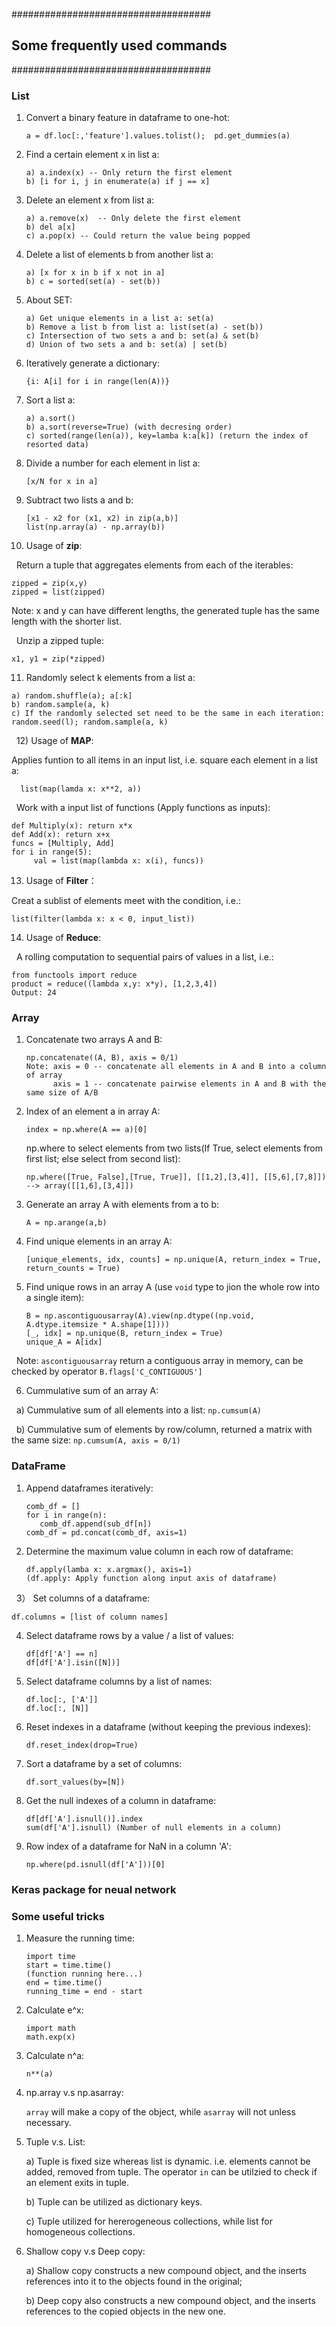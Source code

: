 ####################################

## Some frequently used commands

####################################

### List
1) Convert a binary feature in dataframe to one-hot:

   ```{.isa}
   a = df.loc[:,'feature'].values.tolist();  pd.get_dummies(a)
   ```

2) Find a certain element x in list a:

   ```{.isa}
   a) a.index(x) -- Only return the first element
   b) [i for i, j in enumerate(a) if j == x]
   ```

3) Delete an element x from list a:

   ```{.isa}
   a) a.remove(x)  -- Only delete the first element
   b) del a[x]
   c) a.pop(x) -- Could return the value being popped
   ```
   
4) Delete a list of elements b from another list a:

   ```{.isa}
   a) [x for x in b if x not in a]
   b) c = sorted(set(a) - set(b))
   ```

5) About SET:
   
   ```{.isa}
   a) Get unique elements in a list a: set(a) 
   b) Remove a list b from list a: list(set(a) - set(b))
   c) Intersection of two sets a and b: set(a) & set(b)
   d) Union of two sets a and b: set(a) | set(b)
   ```
   
6) Iteratively generate a dictionary:

   ```{.isa}
   {i: A[i] for i in range(len(A))}
   ```
   
7) Sort a list a:

   ```{.isa}
   a) a.sort()
   b) a.sort(reverse=True) (with decresing order) 
   c) sorted(range(len(a)), key=lamba k:a[k]) (return the index of resorted data)
   ```
   
8) Divide a number for each element in list a:

   ```{.isa}
   [x/N for x in a]
   ```
 
9) Subtract two lists a and b:

   ```{.isa}
   [x1 - x2 for (x1, x2) in zip(a,b)]
   list(np.array(a) - np.array(b))
   ```
   
10) Usage of **zip**:

   Return a tuple that aggregates elements from each of the iterables:
   
   ```{.isa}
   zipped = zip(x,y)
   zipped = list(zipped)
   ```
   Note: x and y can have different lengths, the generated tuple has the same length with the shorter list. 
   
   Unzip a zipped tuple:
   
   ```{.isa}
   x1, y1 = zip(*zipped)
   ```
   
11) Randomly select k elements from a list a:

   ```{.isa}
   a) random.shuffle(a); a[:k]
   b) random.sample(a, k)
   c) If the randomly selected set need to be the same in each iteration: random.seed(l); random.sample(a, k)
   ```
   
12) Usage of **MAP**:
   
   Applies funtion to all items in an input list, i.e. square each element in a list a:
   
   ```{.isa}
   list(map(lamda x: x**2, a))
   ```
   Work with a input list of functions (Apply functions as inputs):
   
   ```{.isa}
   def Multiply(x): return x*x
   def Add(x): return x+x
   funcs = [Multiply, Add]
   for i in range(5):
      val = list(map(lambda x: x(i), funcs))
   ```
   
13) Usage of **Filter**：

   Creat a sublist of elements meet with the condition, i.e.: 

   ```{.isa}
   list(filter(lambda x: x < 0, input_list))
   ```
   
14) Usage of **Reduce**:

   A rolling computation to sequential pairs of values in a list, i.e.:
   
   ```{.isa}
   from functools import reduce
   product = reduce((lambda x,y: x*y), [1,2,3,4])
   Output: 24
   ```

### Array

1) Concatenate two arrays A and B:
   
   ```{.isa}
   np.concatenate((A, B), axis = 0/1)
   Note: axis = 0 -- concatenate all elements in A and B into a column of array
         axis = 1 -- concatenate pairwise elements in A and B with the same size of A/B
   ```
   
2) Index of an element a in array A:
   
   ```{.isa}
   index = np.where(A == a)[0] 
   ```
   
   np.where to select elements from two lists(If True, select elements from first list; else select from second list):
   ```{.isa}
   np.where([True, False],[True, True]], [[1,2],[3,4]], [[5,6],[7,8]]) --> array([[1,6],[3,4]])
   ```
   
3) Generate an array A with elements from a to b:

   ```{.isa}
   A = np.arange(a,b)
   ```
   
4) Find unique elements in an array A:

   ```{.isa}
   [unique_elements, idx, counts] = np.unique(A, return_index = True, return_counts = True)
   ```

5) Find unique rows in an array A (use `void` type to jion the whole row into a single item):

   ```{.isa}
   B = np.ascontiguousarray(A).view(np.dtype((np.void, A.dtype.itemsize * A.shape[1])))
   [_, idx] = np.unique(B, return_index = True)
   unique_A = A[idx]
   ```
   Note: `ascontiguousarray` return a contiguous array in memory, can be checked by operator `B.flags['C_CONTIGUOUS']`
   
6) Cummulative sum of an array A:

   a) Cummulative sum of all elements into a list: `np.cumsum(A)`
   
   b) Cummulative sum of elements by row/column, returned a matrix with the same size: `np.cumsum(A, axis = 0/1)`

### DataFrame

1) Append dataframes iteratively: 

   ```{.isa}
   comb_df = []
   for i in range(n):
      comb_df.append(sub_df[n]) 
   comb_df = pd.concat(comb_df, axis=1)
   ```

2) Determine the maximum value column in each row of dataframe:

   ```{.isa}
   df.apply(lamba x: x.argmax(), axis=1)
   (df.apply: Apply function along input axis of dataframe)
   ```
   
3） Set columns of a dataframe:

   ```{.isa}
   df.columns = [list of column names]
   ```
   
4) Select dataframe rows by a value / a list of values:

   ```{.isa}
   df[df['A'] == n]
   df[df['A'].isin([N])]
   ```

5) Select dataframe columns by a list of names:
   
   ```{.isa}
   df.loc[:, ['A']]
   df.loc[:, [N]]
   ```
   
6) Reset indexes in a dataframe (without keeping the previous indexes):

   ```{.isa}
   df.reset_index(drop=True)
   ```
   
7) Sort a dataframe by a set of columns:

   ```{.isa}
   df.sort_values(by=[N])
   ```
   
8) Get the null indexes of a column in dataframe:

   ```{.isa}
   df[df['A'].isnull()].index
   sum(df['A'].isnull) (Number of null elements in a column)
   ```
9) Row index of a dataframe for NaN in a column 'A':

   ```{.isa}
   np.where(pd.isnull(df['A']))[0]
   ```

### Keras package for neual network


### Some useful tricks

1) Measure the running time:

   ```{.isa}
   import time
   start = time.time()
   (function running here...)
   end = time.time()
   running_time = end - start
   ```
   
2) Calculate e^x:

   ```{.isa}
   import math
   math.exp(x)
   ```
3) Calculate n^a:

   ```{.isa}
   n**(a)
   ```
4) np.array v.s np.asarray:

   `array` will make a copy of the object, while `asarray` will not unless necessary. 
   
5) Tuple v.s. List:

   a) Tuple is fixed size whereas list is dynamic. i.e. elements cannot be added, removed from tuple. The operator `in` can be utilzied to check if an element exits in tuple.
   
   b) Tuple can be utilized as dictionary keys. 
   
   c) Tuple utilized for hererogeneous collections, while list for homogeneous collections.
   
6) Shallow copy v.s Deep copy:

   a) Shallow copy constructs a new compound object, and the inserts references into it to the objects found in the original;
   
   b) Deep copy also constructs a new compound object, and the inserts references to the copied objects in the new one.
   
   
